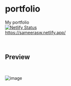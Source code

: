 # portfolio
 My portfolio <br>
[![Netlify Status](https://api.netlify.com/api/v1/badges/599fc819-e77e-4d57-98c3-a65bfe2c064d/deploy-status)](https://app.netlify.com/sites/sameersw/deploys) <br>
https://sameerasw.netlify.app/

<br>
<h2> Preview </h2>
<br>

![image](https://user-images.githubusercontent.com/68902530/230754483-25e080d7-1b0f-4220-a3cf-37b88d129658.png)


